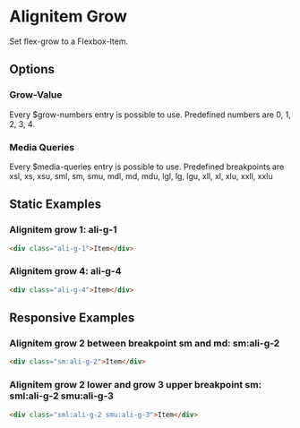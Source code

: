 # Alignitem Grow

Set flex-grow to a Flexbox-Item.

## Options

### Grow-Value

Every \$grow-numbers entry is possible to use. Predefined numbers are 0, 1, 2, 3, 4.

### Media Queries

Every \$media-queries entry is possible to use. Predefined breakpoints are xsl, xs, xsu, sml, sm, smu, mdl, md, mdu, lgl, lg, lgu, xll, xl, xlu, xxll, xxlu

## Static Examples

### Alignitem grow 1: **ali-g-1**

```html
<div class="ali-g-1">Item</div>
```

### Alignitem grow 4: **ali-g-4**

```html
<div class="ali-g-4">Item</div>
```

## Responsive Examples

### Alignitem grow 2 between breakpoint sm and md: **sm:ali-g-2**

```html
<div class="sm:ali-g-2">Item</div>
```

### Alignitem grow 2 lower and grow 3 upper breakpoint sm: **sml:ali-g-2 smu:ali-g-3**

```html
<div class="sml:ali-g-2 smu:ali-g-3">Item</div>
```
